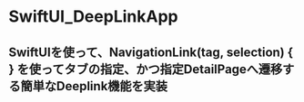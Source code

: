 # SwiftUI_DeepLinkApp

## SwiftUIを使って、NavigationLink(tag, selection) { } を使ってタブの指定、かつ指定DetailPageへ遷移する簡単なDeeplink機能を実装
